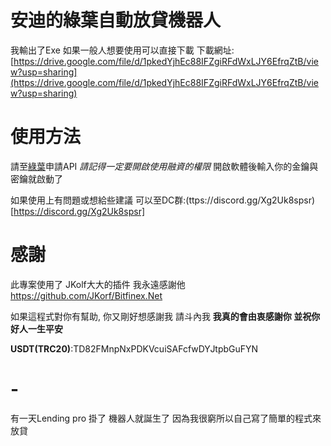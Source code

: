 # 安迪的綠葉自動放貸機器人
我輸出了Exe 如果一般人想要使用可以直接下載
下載網址:[https://drive.google.com/file/d/1pkedYjhEc88IFZgiRFdWxLJY6EfrqZtB/view?usp=sharing](https://drive.google.com/file/d/1pkedYjhEc88IFZgiRFdWxLJY6EfrqZtB/view?usp=sharing)
# 使用方法
請至[綠葉](https://www.bitfinex.com/)申請API *請記得一定要開啟使用融資的權限*
開啟軟體後輸入你的金鑰與密鑰就啟動了

如果使用上有問題或想給些建議 可以至DC群:(ttps://discord.gg/Xg2Uk8spsr)[https://discord.gg/Xg2Uk8spsr]
# 感謝
此專案使用了 JKolf大大的插件 我永遠感謝他
https://github.com/JKorf/Bitfinex.Net

如果這程式對你有幫助, 你又剛好想感謝我
請斗內我 **我真的會由衷感謝你 並祝你好人一生平安**

**USDT(TRC20)**:TD82FMnpNxPDKVcuiSAFcfwDYJtpbGuFYN

# -
有一天Lending pro 掛了 機器人就誕生了 因為我很窮所以自己寫了簡單的程式來放貸
